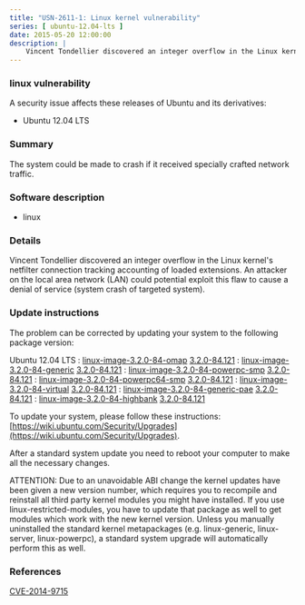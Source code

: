 ```yaml
---
title: "USN-2611-1: Linux kernel vulnerability"
series: [ ubuntu-12.04-lts ]
date: 2015-05-20 12:00:00
description: |
    Vincent Tondellier discovered an integer overflow in the Linux kernel&#39;s netfilter connection tracking accounting of loaded extensions. An attacker on the local area network (LAN) could potential exploit this flaw to cause a denial of service (system crash of targeted system). 
--- 
```

 
### linux vulnerability

A security issue affects these releases of Ubuntu and its derivatives:

* Ubuntu 12.04 LTS

### Summary

The system could be made to crash if it received specially crafted network traffic.

### Software description

* linux 

### Details

Vincent Tondellier discovered an integer overflow in the Linux kernel&#39;s netfilter connection tracking accounting of loaded extensions. An attacker on the local area network (LAN) could potential exploit this flaw to cause a denial of service (system crash of targeted system). 

### Update instructions

The problem can be corrected by updating your system to the following package version:

Ubuntu 12.04 LTS
 : [linux-image-3.2.0-84-omap](https://launchpad.net/ubuntu/+source/linux) <span> [3.2.0-84.121](https://launchpad.net/ubuntu/+source/linux/3.2.0-84.121) </span> 
 : [linux-image-3.2.0-84-generic](https://launchpad.net/ubuntu/+source/linux) <span> [3.2.0-84.121](https://launchpad.net/ubuntu/+source/linux/3.2.0-84.121) </span> 
 : [linux-image-3.2.0-84-powerpc-smp](https://launchpad.net/ubuntu/+source/linux) <span> [3.2.0-84.121](https://launchpad.net/ubuntu/+source/linux/3.2.0-84.121) </span> 
 : [linux-image-3.2.0-84-powerpc64-smp](https://launchpad.net/ubuntu/+source/linux) <span> [3.2.0-84.121](https://launchpad.net/ubuntu/+source/linux/3.2.0-84.121) </span> 
 : [linux-image-3.2.0-84-virtual](https://launchpad.net/ubuntu/+source/linux) <span> [3.2.0-84.121](https://launchpad.net/ubuntu/+source/linux/3.2.0-84.121) </span> 
 : [linux-image-3.2.0-84-generic-pae](https://launchpad.net/ubuntu/+source/linux) <span> [3.2.0-84.121](https://launchpad.net/ubuntu/+source/linux/3.2.0-84.121) </span> 
 : [linux-image-3.2.0-84-highbank](https://launchpad.net/ubuntu/+source/linux) <span> [3.2.0-84.121](https://launchpad.net/ubuntu/+source/linux/3.2.0-84.121) </span> 

To update your system, please follow these instructions: [https://wiki.ubuntu.com/Security/Upgrades](https://wiki.ubuntu.com/Security/Upgrades).

After a standard system update you need to reboot your computer to make all the necessary changes.

ATTENTION: Due to an unavoidable ABI change the kernel updates have been given a new version number, which requires you to recompile and reinstall all third party kernel modules you might have installed. If you use linux-restricted-modules, you have to update that package as well to get modules which work with the new kernel version. Unless you manually uninstalled the standard kernel metapackages (e.g. linux-generic, linux-server, linux-powerpc), a standard system upgrade will automatically perform this as well. 

### References

 [CVE-2014-9715](http://people.ubuntu.com/~ubuntu-security/cve/CVE-2014-9715)
 
